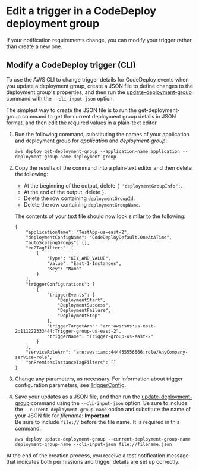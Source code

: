 # Edit a trigger in a CodeDeploy deployment group<a name="monitoring-sns-event-notifications-edit-trigger"></a>

If your notification requirements change, you can modify your trigger rather than create a new one\.

## Modify a CodeDeploy trigger \(CLI\)<a name="monitoring-sns-event-notifications-edit-trigger-cli"></a>

 To use the AWS CLI to change trigger details for CodeDeploy events when you update a deployment group, create a JSON file to define changes to the deployment group's properties, and then run the [update\-deployment\-group](https://docs.aws.amazon.com/cli/latest/reference/deploy/update-deployment-group.html) command with the `--cli-input-json` option\. 

The simplest way to create the JSON file is to run the get\-deployment\-group command to get the current deployment group details in JSON format, and then edit the required values in a plain\-text editor\.

1. Run the following command, substituting the names of your application and deployment group for *application* and *deployment\-group*:

   ```
   aws deploy get-deployment-group --application-name application --deployment-group-name deployment-group
   ```

1. Copy the results of the command into a plain\-text editor and then delete the following:
   + At the beginning of the output, delete `{ "deploymentGroupInfo":`\. 
   + At the end of the output, delete `}`\. 
   + Delete the row containing `deploymentGroupId`\.
   + Delete the row containing `deploymentGroupName`\.

   The contents of your text file should now look similar to the following:

   ```
   {
       "applicationName": "TestApp-us-east-2",
       "deploymentConfigName": "CodeDeployDefault.OneAtATime",
       "autoScalingGroups": [],
       "ec2TagFilters": [
           {
               "Type": "KEY_AND_VALUE",
               "Value": "East-1-Instances",
               "Key": "Name"
           }
       ],
       "triggerConfigurations": [
           {
               "triggerEvents": [
                   "DeploymentStart",
                   "DeploymentSuccess",
                   "DeploymentFailure",
                   "DeploymentStop"
               ],
               "triggerTargetArn": "arn:aws:sns:us-east-2:111222333444:Trigger-group-us-east-2",
               "triggerName": "Trigger-group-us-east-2"
           }
       ],
       "serviceRoleArn": "arn:aws:iam::444455556666:role/AnyCompany-service-role",
       "onPremisesInstanceTagFilters": []
   }
   ```

1. Change any parameters, as necessary\. For information about trigger configuration parameters, see [TriggerConfig](https://docs.aws.amazon.com/codedeploy/latest/APIReference/API_TriggerConfig.html)\.

1. Save your updates as a JSON file, and then run the [update\-deployment\-group](https://docs.aws.amazon.com/cli/latest/reference/deploy/update-deployment-group.html) command using the `--cli-input-json` option\. Be sure to include the `--current-deployment-group-name` option and substitute the name of your JSON file for *filename*: 
**Important**  
Be sure to include `file://` before the file name\. It is required in this command\.

   ```
   aws deploy update-deployment-group --current-deployment-group-name deployment-group-name --cli-input-json file://filename.json
   ```

At the end of the creation process, you receive a test notification message that indicates both permissions and trigger details are set up correctly\.